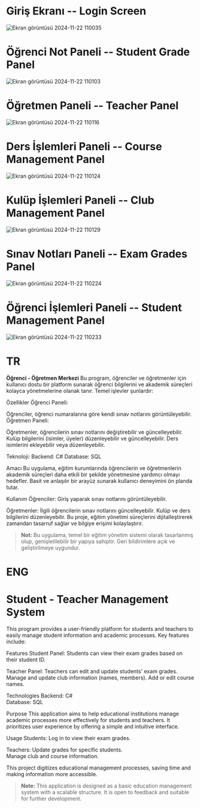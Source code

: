 # Giriş Ekranı -- Login Screen
![Ekran görüntüsü 2024-11-22 110035](https://github.com/user-attachments/assets/4dea61f9-c038-45c8-ae6f-16e5d1b88d36)

# Öğrenci Not Paneli -- Student Grade Panel
![Ekran görüntüsü 2024-11-22 110103](https://github.com/user-attachments/assets/0a7247c9-66d5-4d03-bcc4-0f47a472e060)

# Öğretmen Paneli -- Teacher Panel
![Ekran görüntüsü 2024-11-22 110116](https://github.com/user-attachments/assets/30bc4e96-e537-47d5-aaf9-e5b8d16352c7)

# Ders İşlemleri Paneli -- Course Management Panel
![Ekran görüntüsü 2024-11-22 110124](https://github.com/user-attachments/assets/0d5d1415-48a1-4842-ad51-e770f0e45475)

# Kulüp İşlemleri Paneli -- Club Management Panel
![Ekran görüntüsü 2024-11-22 110129](https://github.com/user-attachments/assets/635a14e0-0492-43ca-b101-c6ce0d79718f)

# Sınav Notları Paneli -- Exam Grades Panel 
![Ekran görüntüsü 2024-11-22 110224](https://github.com/user-attachments/assets/607f232a-3ca8-4389-ab1f-8016ba6ae760)

# Öğrenci İşlemleri Paneli -- Student Management Panel
![Ekran görüntüsü 2024-11-22 110233](https://github.com/user-attachments/assets/5c254d74-a735-4796-aef0-b0a5ca6cac78)


# TR
**Öğrenci - Öğretmen Merkezi**
Bu program, öğrenciler ve öğretmenler için kullanıcı dostu bir platform sunarak öğrenci bilgilerini ve akademik süreçleri kolayca yönetmelerine olanak tanır. Temel işlevler şunlardır:

Özellikler
Öğrenci Paneli:

Öğrenciler, öğrenci numaralarına göre kendi sınav notlarını görüntüleyebilir.
Öğretmen Paneli:

Öğretmenler, öğrencilerin sınav notlarını değiştirebilir ve güncelleyebilir.
Kulüp bilgilerini (isimler, üyeler) düzenleyebilir ve güncelleyebilir.
Ders isimlerini ekleyebilir veya düzenleyebilir.

Teknoloji:
Backend: C#
Database: SQL

Amacı
Bu uygulama, eğitim kurumlarında öğrencilerin ve öğretmenlerin akademik süreçleri daha etkili bir şekilde yönetmesine yardımcı olmayı hedefler. Basit ve anlaşılır bir arayüz sunarak kullanıcı deneyimini ön planda tutar.

Kullanım
Öğrenciler:
Giriş yaparak sınav notlarını görüntüleyebilir.

Öğretmenler:
İlgili öğrencilerin sınav notlarını güncelleyebilir.
Kulüp ve ders bilgilerini düzenleyebilir.
Bu proje, eğitim yönetimi süreçlerini dijitalleştirerek zamandan tasarruf sağlar ve bilgiye erişimi kolaylaştırır.

> **Not:** Bu uygulama, temel bir eğitim yönetim sistemi olarak tasarlanmış olup, genişletilebilir bir yapıya sahiptir. Geri bildirimlere açık ve geliştirilmeye uygundur.

# ENG

# **Student - Teacher Management System**

This program provides a user-friendly platform for students and teachers to easily manage student information and academic processes. Key features include:  

Features
Student Panel:
Students can view their exam grades based on their student ID.  

Teacher Panel:
Teachers can edit and update students' exam grades.  
Manage and update club information (names, members).
Add or edit course names.  

Technologies 
Backend: C#  
Database: SQL  

Purpose
This application aims to help educational institutions manage academic processes more effectively for students and teachers. It prioritizes user experience by offering a simple and intuitive interface.  

Usage
Students:
Log in to view their exam grades.  

Teachers: 
Update grades for specific students.  
Manage club and course information.  

This project digitizes educational management processes, saving time and making information more accessible.  

> **Note:** This application is designed as a basic education management system with a scalable structure. It is open to feedback and suitable for further development.





